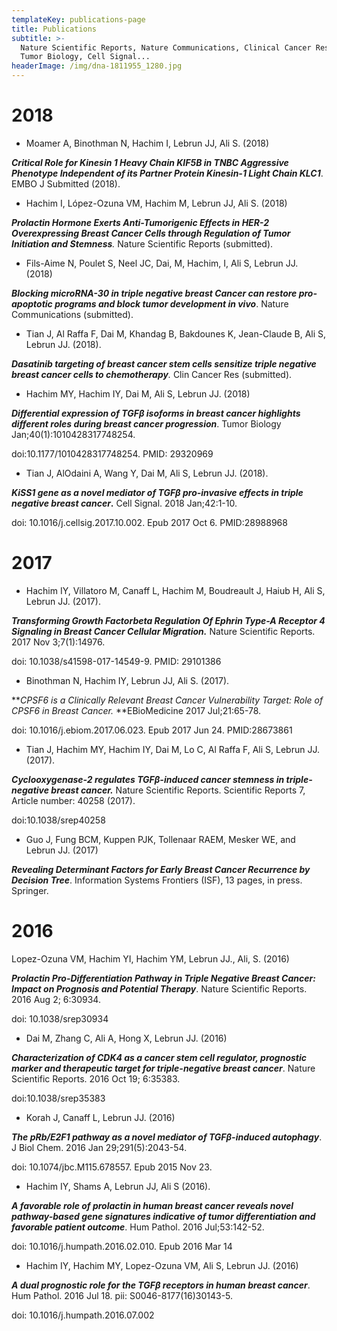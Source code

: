 ```yaml
---
templateKey: publications-page
title: Publications
subtitle: >-
  Nature Scientific Reports, Nature Communications, Clinical Cancer Research,
  Tumor Biology, Cell Signal...
headerImage: /img/dna-1811955_1280.jpg
---
```

# 2018

* Moamer A, Binothman N, Hachim I, Lebrun JJ, Ali S. (2018)

**_Critical Role for Kinesin 1 Heavy Chain KIF5B in TNBC Aggressive Phenotype Independent of its Partner Protein Kinesin-1 Light Chain KLC1_**. EMBO J Submitted (2018).

* Hachim I, López-Ozuna VM, Hachim M, Lebrun JJ, Ali S. (2018) 

_**Prolactin Hormone Exerts Anti-Tumorigenic Effects in HER-2 Overexpressing Breast Cancer Cells through Regulation of Tumor Initiation and Stemness**._ Nature Scientific Reports (submitted).

* Fils-Aime N, Poulet S, Neel JC, Dai, M, Hachim, I, Ali S, Lebrun JJ. (2018) 

**_Blocking microRNA-30 in triple negative breast Cancer can restore pro-apoptotic programs and block tumor development in vivo_**. Nature Communications (submitted).

* Tian J, Al Raffa F, Dai M, Khandag B, Bakdounes K, Jean-Claude B, Ali S, Lebrun JJ. (2018).

_**Dasatinib targeting of breast cancer stem cells sensitize triple negative breast cancer cells to chemotherapy**._ Clin Cancer Res (submitted).

* Hachim MY, Hachim IY, Dai M, Ali S, Lebrun JJ. (2018) 

**_Differential expression of TGFβ isoforms in breast cancer highlights different roles during breast cancer progression_**. Tumor Biology Jan;40(1):1010428317748254. 

doi:10.1177/1010428317748254. PMID: 29320969

* Tian J, AlOdaini A, Wang Y, Dai M, Ali S, Lebrun JJ. (2018). 

**_KiSS1 gene as a novel mediator of TGFβ pro-invasive effects in triple negative breast cancer_.** Cell Signal. 2018 Jan;42:1-10. 

doi: 10.1016/j.cellsig.2017.10.002. Epub 2017 Oct 6. PMID:28988968

# 2017

* Hachim IY, Villatoro M, Canaff L, Hachim M, Boudreault J, Haiub H, Ali S, Lebrun JJ. (2017).

**_Transforming Growth Factorbeta Regulation Of Ephrin Type-A Receptor 4 Signaling in Breast Cancer Cellular Migration._** Nature Scientific Reports. 2017 Nov 3;7(1):14976. 

doi: 10.1038/s41598-017-14549-9. PMID: 29101386

* Binothman N, Hachim IY, Lebrun JJ, Ali S. (2017). 

**_CPSF6 is a Clinically Relevant Breast Cancer Vulnerability Target: Role of CPSF6 in Breast Cancer._ **EBioMedicine 2017 Jul;21:65-78. 

doi: 10.1016/j.ebiom.2017.06.023. Epub 2017 Jun 24. PMID:28673861

* Tian J, Hachim MY, Hachim IY, Dai M, Lo C, Al Raffa F, Ali S, Lebrun JJ. (2017).

**_Cyclooxygenase-2 regulates TGFβ-induced cancer stemness in triple-negative breast cancer._** Nature Scientific Reports. Scientific Reports 7, Article number: 40258 (2017).

doi:10.1038/srep40258

* Guo J, Fung BCM, Kuppen PJK, Tollenaar RAEM, Mesker WE, and Lebrun JJ. (2017) 

_**Revealing Determinant Factors for Early Breast Cancer Recurrence by Decision Tree**_. Information Systems Frontiers (ISF), 13 pages, in press. Springer.

# 2016

Lopez-Ozuna VM, Hachim YI, Hachim YM, Lebrun JJ., Ali, S. (2016) 

**_Prolactin Pro-Differentiation Pathway in Triple Negative Breast Cancer: Impact on Prognosis and Potential Therapy_**. Nature Scientific Reports. 2016 Aug 2; 6:30934. 

doi: 10.1038/srep30934

* Dai M, Zhang C, Ali A, Hong X, Lebrun JJ. (2016) 

**_Characterization of CDK4 as a cancer stem cell regulator, prognostic marker and therapeutic target for triple-negative breast cancer_**. Nature Scientific Reports. 2016 Oct 19; 6:35383. 

doi:10.1038/srep35383

* Korah J, Canaff L, Lebrun JJ. (2016)

**_The pRb/E2F1 pathway as a novel mediator of TGFβ-induced autophagy_**. J Biol Chem. 2016 Jan 29;291(5):2043-54.

doi: 10.1074/jbc.M115.678557. Epub 2015 Nov 23.

* Hachim IY, Shams A, Lebrun JJ, Ali S (2016). 

**_A favorable role of prolactin in human breast cancer reveals novel pathway-based gene signatures indicative of tumor differentiation and favorable patient outcome_**. Hum Pathol. 2016 Jul;53:142-52. 

doi: 10.1016/j.humpath.2016.02.010. Epub 2016 Mar 14

* Hachim IY, Hachim MY, Lopez-Ozuna VM, Ali S, Lebrun JJ. (2016)

**_A dual prognostic role for the TGFβ receptors in human breast cancer_**. Hum Pathol. 2016 Jul 18. pii: S0046-8177(16)30143-5. 

doi: 10.1016/j.humpath.2016.07.002
